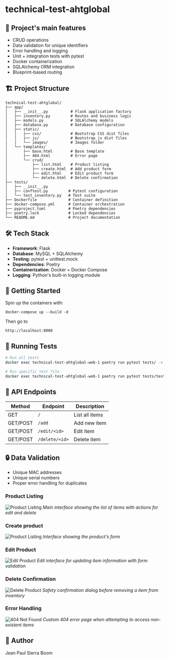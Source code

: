 # technical-test-ahtglobal

## 🎯 Project's main features

- CRUD operations
- Data validation for unique identifiers
- Error handling and logging
- Unit + integration tests with pytest
- Docker containerization
- SQLAlchemy ORM integration
- Blueprint-based routing

## 🏗 Project Structure

```
technical-test-ahtglobal/
├── app/
│   ├── __init__.py          # Flask application factory
│   ├── inventory.py         # Routes and business logic
│   ├── models.py            # SQLAlchemy models
│   ├── database.py          # Database configuration
│   ├── static/
│   │   ├── css/             # Bootstrap CSS dist files
│   │   ├── js/              # Bootstrap js dist files
|   |   └── images/          # Images folder
│   └── templates/
│       ├── base.html        # Base template
│       ├── 404.html         # Error page
│       └── crud/
│           ├── list.html    # Product listing
│           ├── create.html  # Add product form
│           ├── edit.html    # Edit product form
│           └── delete.html  # Delete confirmation
├── tests/
│   ├── __init__.py
│   ├── conftest.py         # Pytest configuration
│   └── test_inventory.py   # Test suite
├── Dockerfile              # Container definition
├── docker-compose.yml      # Container orchestration
├── pyproject.toml          # Poetry dependencies
├── poetry.lock             # Locked dependencies
└── README.md               # Project documentation
```

## 🛠 Tech Stack

- **Framework**: Flask
- **Database**: MySQL + SQLAlchemy
- **Testing**: pytest + unittest.mock
- **Dependencies**: Poetry
- **Containerization**: Docker + Docker Compose
- **Logging**: Python's built-in logging module

## 🚀 Getting Started

Spin up the containers with:

```
docker-compose up --build -d
```

Then go to

```
http://localhost:8000
```

## 🧪 Running Tests

```bash
# Run all tests
docker exec technical-test-ahtglobal-web-1 poetry run pytest tests/ -v

# Run specific test file
docker exec technical-test-ahtglobal-web-1 poetry run pytest tests/test_inventory.py -v
```

## 📝 API Endpoints

| Method   | Endpoint       | Description    |
| -------- | -------------- | -------------- |
| GET      | `/`            | List all items |
| GET/POST | `/add`         | Add new item   |
| GET/POST | `/edit/<id>`   | Edit item      |
| GET/POST | `/delete/<id>` | Delete item    |

## 🔒 Data Validation

- Unique MAC addresses
- Unique serial numbers
- Proper error handling for duplicates

### Product Listing

![Product Listing](https://i.imgur.com/EtqdAdI.png)
_Main interface showing the list of items with actions for edit and delete_

### Create product

![Product Listing](https://i.imgur.com/cUl2CcM.png)
_Interface showing the product's form_

### Edit Product

![Edit Product](https://i.imgur.com/P7u2A9e.png)
_Edit interface for updating item information with form validation_

### Delete Confirmation

![Delete Product](https://i.imgur.com/6oAMYax.png)
_Safety confirmation dialog before removing a item from inventory_

### Error Handling

![404 Not Found](https://i.imgur.com/hnNN47T.png)
_Custom 404 error page when attempting to access non-existent items_

## 👤 Author

Jean Paul Sierra Boom
